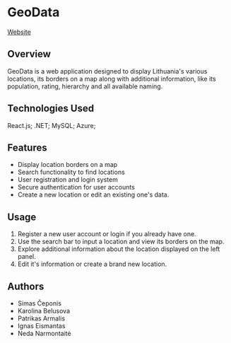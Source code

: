 # GeoData

[Website](https://geodatafront.azurewebsites.net)

## Overview
GeoData is a web application designed to display Lithuania's various locations, its borders on a map along with additional information, like its population, rating, hierarchy and all available naming. 

## Technologies Used
React.js;
.NET;
MySQL;
Azure;

## Features
- Display location borders on a map
- Search functionality to find locations
- User registration and login system
- Secure authentication for user accounts
- Create a new location or edit an existing one's data.

## Usage
1. Register a new user account or login if you already have one.
2. Use the search bar to input a location and view its borders on the map.
3. Explore additional information about the location displayed on the left panel.
4. Edit it's information or create a brand new location.

## Authors
- Simas Čeponis
- Karolina Belusova
- Patrikas Armalis
- Ignas Eismantas
- Neda Narmontaitė
